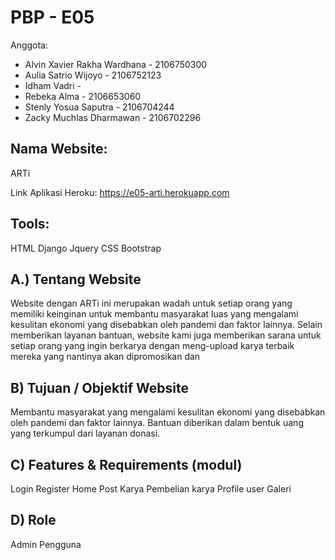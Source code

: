 # PBP - E05

Anggota:
* Alvin Xavier Rakha Wardhana - 2106750300
* Aulia Satrio Wijoyo - 2106752123
* Idham Vadri -  
* Rebeka Alma - 2106653060
* Stenly Yosua Saputra - 2106704244
* Zacky Muchlas Dharmawan - 2106702296

## Nama Website:
ARTi

Link Aplikasi Heroku: https://e05-arti.herokuapp.com


## Tools:
HTML
Django
Jquery
CSS
Bootstrap

## A.) Tentang Website
Website dengan ARTi ini merupakan wadah untuk setiap orang yang memiliki keinginan untuk membantu masyarakat luas yang mengalami kesulitan ekonomi yang disebabkan oleh pandemi dan faktor lainnya. Selain memberikan layanan bantuan, website kami juga memberikan sarana untuk setiap orang yang ingin berkarya dengan meng-upload karya terbaik mereka yang nantinya akan dipromosikan dan 

## B) Tujuan / Objektif Website
Membantu masyarakat yang mengalami kesulitan ekonomi yang disebabkan oleh pandemi dan faktor lainnya. Bantuan diberikan dalam bentuk uang  yang terkumpul dari layanan donasi.


## C) Features & Requirements (modul)
Login
Register
Home
Post Karya
Pembelian karya
Profile user
Galeri

## D) Role
Admin
Pengguna